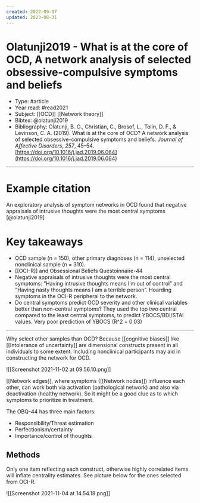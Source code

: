```yaml
---
created: 2022-09-07
updated: 2023-08-31
---
```

# Olatunji2019 - What is at the core of OCD, A network analysis of selected obsessive-compulsive symptoms and beliefs

* Type: #article
* Year read: #read2021
* Subject: [[OCD]] [[Network theory]]
* Bibtex: @olatunji2019
* Bibliography: Olatunji, B. O., Christian, C., Brosof, L., Tolin, D. F., & Levinson, C. A. (2019). What is at the core of OCD? A network analysis of selected obsessive-compulsive symptoms and beliefs. _Journal of Affective Disorders_, _257_, 45–54. [https://doi.org/10.1016/j.jad.2019.06.064](https://doi.org/10.1016/j.jad.2019.06.064)
---
# Example citation

An exploratory analysis of symptom networks in OCD found that negative appraisals of intrusive thoughts were the most central symptoms [@olatunji2019]

# Key takeaways
* OCD sample (n = 150), other primary diagnoses (n = 114), unselected nonclinical sample (n = 310).
* [[OCI-R]] and Obsessional Beliefs Questoinnaire-44
* Negative appraisals of intrusive thoughts were the most central symptoms: “Having intrusive thoughts means I’m out of control” and “Having nasty thoughts means I am a terrible person”. Hoarding symptoms in the OCI-R peripheral to the network.
* Do central symptoms predict OCD severity and other clinical variables better than non-central symptoms? They used the top two central compared to the least central symptoms, to predict YBOCS/BDI/STAI values. Very poor prediction of YBOCS (R^2 = 0.03)

---

Why select other samples than OCD? Because [[cognitive biases]] like [[Intolerance of uncertainty]] are dimensional constructs present in all individuals to some extent. Including nonclinical participants may aid in constructing the network for OCD.

![[Screenshot 2021-11-02 at 09.56.10.png]]

[[Network edges]], where symptoms ([[Network nodes]]) influence each other, can work both via activation (pathological network) and also via deactivation (healthy network). So it might be a good clue as to which symptoms to prioritize in treatment.

The OBQ-44 has three main factors:
- Responsibility/Threat estimation
- Perfectionism/certainty
- Importance/control of thoughts

## Methods

Only one item reflecting each construct, otherwise highly correlated items will inflate centrality estimates. See picture below for the ones selected from OCI-R.

![[Screenshot 2021-11-04 at 14.54.18.png]]